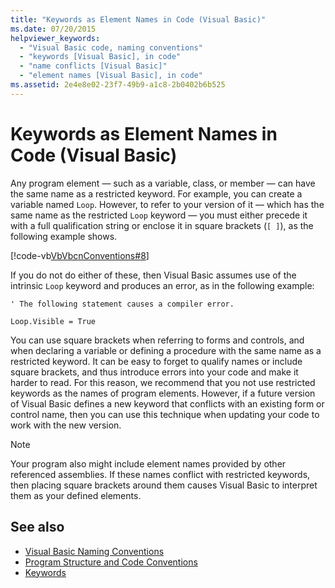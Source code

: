 ```yaml
---
title: "Keywords as Element Names in Code (Visual Basic)"
ms.date: 07/20/2015
helpviewer_keywords: 
  - "Visual Basic code, naming conventions"
  - "keywords [Visual Basic], in code"
  - "name conflicts [Visual Basic]"
  - "element names [Visual Basic], in code"
ms.assetid: 2e4e8e02-23f7-49b9-a1c8-2b0402b6b525
---
```

# Keywords as Element Names in Code (Visual Basic)
Any program element — such as a variable, class, or member — can have the same name as a restricted keyword. For example, you can create a variable named `Loop`. However, to refer to your version of it — which has the same name as the restricted `Loop` keyword — you must either precede it with a full qualification string or enclose it in square brackets (`[ ]`), as the following example shows.  
  
 [!code-vb[VbVbcnConventions#8](~/samples/snippets/visualbasic/VS_Snippets_VBCSharp/VbVbcnConventions/VB/Class1.vb#8)]  
  
 If you do not do either of these, then Visual Basic assumes use of the intrinsic `Loop` keyword and produces an error, as in the following example:  
  
 `' The following statement causes a compiler error.`  
  
 `Loop.Visible = True`  
  
 You can use square brackets when referring to forms and controls, and when declaring a variable or defining a procedure with the same name as a restricted keyword. It can be easy to forget to qualify names or include square brackets, and thus introduce errors into your code and make it harder to read. For this reason, we recommend that you not use restricted keywords as the names of program elements. However, if a future version of Visual Basic defines a new keyword that conflicts with an existing form or control name, then you can use this technique when updating your code to work with the new version.  
  
> [!NOTE]
>  Your program also might include element names provided by other referenced assemblies. If these names conflict with restricted keywords, then placing square brackets around them causes Visual Basic to interpret them as your defined elements.  
  
## See also

- [Visual Basic Naming Conventions](../../../visual-basic/programming-guide/program-structure/naming-conventions.md)
- [Program Structure and Code Conventions](../../../visual-basic/programming-guide/program-structure/program-structure-and-code-conventions.md)
- [Keywords](../../../visual-basic/language-reference/keywords/index.md)
